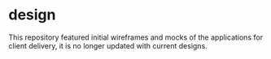 # design

This repository featured initial wireframes and mocks of the applications for client delivery, it is no longer updated with current designs.

